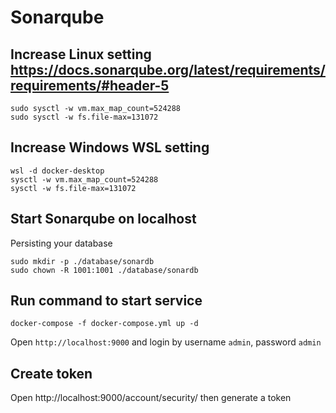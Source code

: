 # Sonarqube

## Increase Linux setting https://docs.sonarqube.org/latest/requirements/requirements/#header-5

```
sudo sysctl -w vm.max_map_count=524288
sudo sysctl -w fs.file-max=131072
```

## Increase Windows WSL setting

```
wsl -d docker-desktop
sysctl -w vm.max_map_count=524288
sysctl -w fs.file-max=131072
```

## Start Sonarqube on localhost

Persisting your database

```
sudo mkdir -p ./database/sonardb
sudo chown -R 1001:1001 ./database/sonardb
```

## Run command to start service

```
docker-compose -f docker-compose.yml up -d
```

Open `http://localhost:9000` and login by username `admin`, password `admin`

## Create token

Open http://localhost:9000/account/security/ then generate a token
